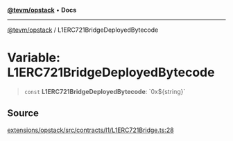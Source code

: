 [**@tevm/opstack**](../README.md) • **Docs**

***

[@tevm/opstack](../globals.md) / L1ERC721BridgeDeployedBytecode

# Variable: L1ERC721BridgeDeployedBytecode

> `const` **L1ERC721BridgeDeployedBytecode**: \`0x$\{string\}\`

## Source

[extensions/opstack/src/contracts/l1/L1ERC721Bridge.ts:28](https://github.com/evmts/tevm-monorepo/blob/main/extensions/opstack/src/contracts/l1/L1ERC721Bridge.ts#L28)
